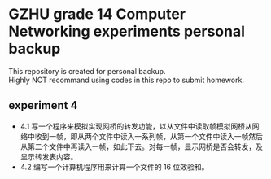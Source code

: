 GZHU grade 14 Computer Networking experiments personal backup  
====
This repository is created for personal backup.  
Highly NOT recommand using codes in this repo to submit homework.  

experiment 4  
---
* 4.1 写一个程序来模拟实现网桥的转发功能，以从文件中读取帧模拟网桥从网络中收到一帧，即从两个文件中读入一系列帧，从第一个文件中读入一帧然后从第二个文件中再读入一帧，如此下去。对每一帧，显示网桥是否会转发，及显示转发表内容。  
* 4.2 编写一个计算机程序用来计算一个文件的 16 位效验和。  
